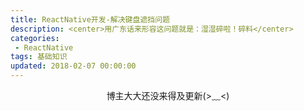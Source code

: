 ```yaml
---
title: ReactNative开发-解决键盘遮挡问题
description: <center>用广东话来形容这问题就是：湿湿碎啦！碎料</center>
categories:
 - ReactNative
tags: 基础知识
updated: 2018-02-07 00:00:00
---
```


<center>博主大大还没来得及更新(>﹏<)</center>


